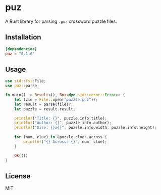 # puz

A Rust library for parsing `.puz` crossword puzzle files.

## Installation

```toml
[dependencies]
puz = "0.1.0"
```

## Usage

```rust
use std::fs::File;
use puz::parse;

fn main() -> Result<(), Box<dyn std::error::Error>> {
    let file = File::open("puzzle.puz")?;
    let result = parse(file)?;
    let puzzle = result.result;

    println!("Title: {}", puzzle.info.title);
    println!("Author: {}", puzzle.info.author);
    println!("Size: {}x{}", puzzle.info.width, puzzle.info.height);
    
    for (num, clue) in &puzzle.clues.across {
        println!("{} Across: {}", num, clue);
    }

    Ok(())
}
```

## License

MIT